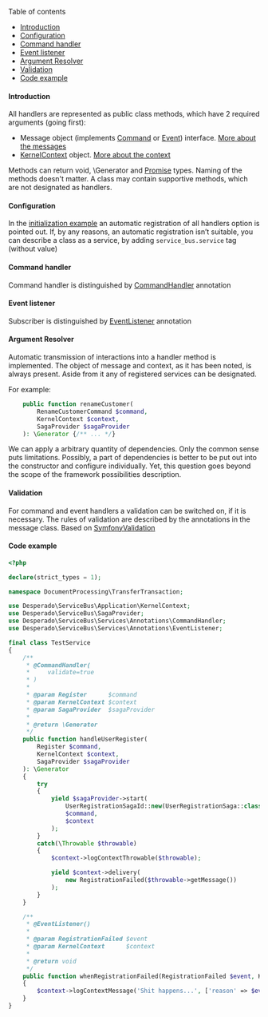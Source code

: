Table of contents
* [Introduction](https://github.com/php-service-bus/service-bus/blob/master/doc/en_message_handlers.md#introduction)
* [Configuration](https://github.com/php-service-bus/service-bus/blob/master/doc/en_message_handlers.md#configuration)
* [Command handler](https://github.com/php-service-bus/service-bus/blob/master/doc/en_message_handlers.md#command-handler)
* [Event listener](https://github.com/php-service-bus/service-bus/blob/master/doc/en_message_handlers.md#event-listener)
* [Argument Resolver](https://github.com/php-service-bus/service-bus/blob/master/doc/message_handlers.md#argument-resolver)
* [Validation](https://github.com/php-service-bus/service-bus/blob/master/doc/en_message_handlers.md#validation)
* [Code example](https://github.com/php-service-bus/service-bus/blob/master/doc/en_message_handlers.md#code-example)

#### Introduction
All handlers are represented as public class methods, which have 2 required arguments (going first):
* Message object (implements [Command](https://github.com/php-service-bus/service-bus/blob/master/src/Common/Contract/Messages/Command.php) or [Event](https://github.com/php-service-bus/service-bus/blob/master/src/Common/Contract/Messages/Event.php)) interface. [More about the messages](https://github.com/php-service-bus/service-bus/blob/master/doc/en_messages.md)
* [KernelContext](https://github.com/php-service-bus/service-bus/blob/master/src/Application/KernelContext.php) object. [More about the context](https://github.com/php-service-bus/service-bus/blob/master/doc/en_context.md)

Methods can return void, \Generator and [Promise](https://github.com/amphp/amp/blob/master/lib/Promise.php) types.
Naming of the methods doesn't matter. A class may contain supportive methods, which are not designated as handlers.

#### Configuration
In the [initialization example](https://github.com/php-service-bus/service-bus/blob/master/doc/en_initialization.md) an automatic registration of all handlers option is pointed out. If, by any reasons, an automatic registration isn’t suitable, you can describe a class as a service, by adding ```service_bus.service``` tag (without value)

#### Command handler
Command handler is distinguished by [CommandHandler](https://github.com/php-service-bus/service-bus/blob/master/src/Services/Annotations/CommandHandler.php) annotation

#### Event listener
Subscriber is distinguished by [EventListener](https://github.com/php-service-bus/service-bus/blob/master/src/Services/Annotations/EventListener.php) annotation

#### Argument Resolver
Automatic transmission of interactions into a handler method is implemented. The object of message and context, as it has been noted, is always present. Aside from it any of registered services can be designated.

For example:
```php
    public function renameCustomer(
        RenameCustomerCommand $command,
        KernelContext $context,
        SagaProvider $sagaProvider
    ): \Generator {/** ... */}
```
We can apply a arbitrary quantity of dependencies. Only the common sense puts limitations. Possibly, a part of dependencies is better to be put out into the constructor and configure individually. Yet, this question goes beyond the scope of the framework possibilities description.

#### Validation
For command and event handlers a validation can be switched on, if it is necessary. The rules of validation are described by the annotations in the message class. Based on [SymfonyValidation](https://symfony.com/doc/current/validation.html)

#### Code example
```php
<?php

declare(strict_types = 1);

namespace DocumentProcessing\TransferTransaction;

use Desperado\ServiceBus\Application\KernelContext;
use Desperado\ServiceBus\SagaProvider;
use Desperado\ServiceBus\Services\Annotations\CommandHandler;
use Desperado\ServiceBus\Services\Annotations\EventListener;

final class TestService
{
    /**
     * @CommandHandler(
     *     validate=true
     * )
     *
     * @param Register      $command
     * @param KernelContext $context
     * @param SagaProvider  $sagaProvider
     *
     * @return \Generator
     */
    public function handleUserRegister(
        Register $command,
        KernelContext $context,
        SagaProvider $sagaProvider
    ): \Generator
    {
        try
        {
            yield $sagaProvider->start(
                UserRegistrationSagaId::new(UserRegistrationSaga::class),
                $command,
                $context
            );
        }
        catch(\Throwable $throwable)
        {
            $context->logContextThrowable($throwable);

            yield $context->delivery(
                new RegistrationFailed($throwable->getMessage())
            );
        }
    }

    /**
     * @EventListener()
     *
     * @param RegistrationFailed $event
     * @param KernelContext      $context
     *
     * @return void
     */
    public function whenRegistrationFailed(RegistrationFailed $event, KernelContext $context): void
    {
        $context->logContextMessage('Shit happens...', ['reason' => $event->message]);
    }
}

```
